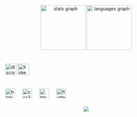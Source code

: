<div align="center">
  <img src="https://github-readme-stats.vercel.app/api?username=sk1tliv&hide_title=false&hide_rank=false&show_icons=true&include_all_commits=true&count_private=true&disable_animations=false&theme=codeSTACKr&locale=en&hide_border=false" height="140" alt="stats graph"  />
  <img src="https://github-readme-stats.vercel.app/api/top-langs?username=sk1tliv&locale=en&hide_title=false&layout=compact&card_width=320&langs_count=10&theme=codeSTACKr&hide_border=false" height="140" alt="languages graph"  />
</div>

###

<br clear="both">

<div align="left">
  <img src="https://img.shields.io/static/v1?message=Discord&logo=discord&label=&color=7289DA&logoColor=white&labelColor=&style=for-the-badge" height="35" alt="discord logo"  />
  <img src="https://img.shields.io/static/v1?message=LinkedIn&logo=linkedin&label=&color=0077B5&logoColor=white&labelColor=&style=for-the-badge" height="35" alt="linkedin logo"  />
</div>

###

<br clear="both">

<div align="left">
  <img src="https://cdn.jsdelivr.net/gh/devicons/devicon/icons/html5/html5-original.svg" height="30" alt="html5 logo"  />
  <img width="15" />
  <img src="https://skillicons.dev/icons?i=css" height="30" alt="css3 logo"  />
  <img width="15" />
  <img src="https://cdn.simpleicons.org/mysql/4479A1" height="30" alt="mysql logo"  />
  <img width="15" />
  <img src="https://cdn.jsdelivr.net/gh/devicons/devicon/icons/flutter/flutter-original.svg" height="30" alt="flutter logo"  />
</div>

###

<div align="center">
  <img src="https://s4.ezgif.com/tmp/ezgif-430a525950e647.webp"  />
</div>

###
